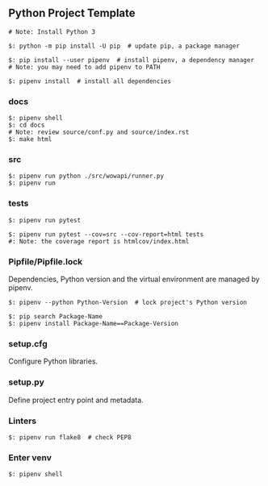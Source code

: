 ## Python Project Template

```
# Note: Install Python 3

$: python -m pip install -U pip  # update pip, a package manager

$: pip install --user pipenv  # install pipenv, a dependency manager
# Note: you may need to add pipenv to PATH

$: pipenv install  # install all dependencies
```

### docs

```
$: pipenv shell
$: cd docs
# Note: review source/conf.py and source/index.rst
$: make html
```

### src

```
$: pipenv run python ./src/wowapi/runner.py
$: pipenv run
```

### tests

```
$: pipenv run pytest
```

```
$: pipenv run pytest --cov=src --cov-report=html tests
#: Note: the coverage report is htmlcov/index.html
```

### Pipfile/Pipfile.lock

Dependencies, Python version and the virtual environment are managed by pipenv.

```
$: pipenv --python Python-Version  # lock project's Python version

$: pip search Package-Name
$: pipenv install Package-Name==Package-Version
```

### setup.cfg

Configure Python libraries.

### setup.py

Define project entry point and metadata.

### Linters

```
$: pipenv run flake8  # check PEP8
```

### Enter venv

```
$: pipenv shell
```
